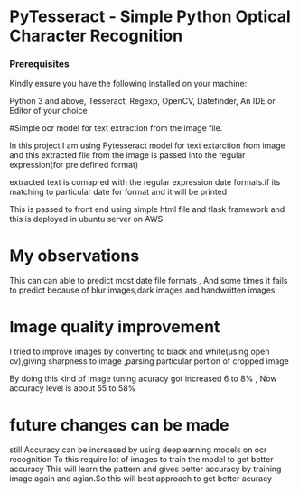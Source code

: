 

# PyTesseract - Simple Python Optical Character Recognition




### Prerequisites

Kindly ensure you have the following installed on your machine:

 Python 3 and above,
 Tesseract,
 Regexp,
 OpenCV,
 Datefinder,
 An IDE or Editor of your choice

#Simple ocr model for text extraction from the image file.

In this project 
I am using Pytesseract model for text extarction from image and this extracted file from the image is passed into
the regular expression(for pre defined format)

extracted text is comapred with the regular expression date formats.if its matching to particular date for format
and it will be printed

This is passed to front end using simple html file and flask framework and this is deployed in ubuntu server on AWS.

# My observations
This can can able to predict most date file formats , And some times it fails to predict because of blur images,dark images and handwritten images.
# Image quality improvement
I tried to improve images by converting to black and white(using open cv),giving sharpness to image ,parsing particular portion of  cropped image

By doing this kind of image tuning acuracy got increased 6 to 8% , Now accuracy level is about 55 to 58%

# future changes can be made 
still Accuracy can be increased by using deeplearning models on ocr recognition 
To this require lot of images to train the model to get better accuracy 
This will learn the pattern and gives better accuracy by training image again and agian.So this will best approach to get better acuracy 
